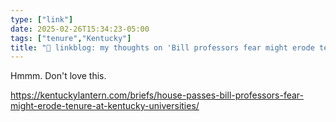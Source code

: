 ```yaml
---
type: ["link"]
date: 2025-02-26T15:34:23-05:00
tags: ["tenure","Kentucky"]
title: "🔗 linkblog: my thoughts on 'Bill professors fear might erode tenure at Kentucky universities passes House • Kentucky Lantern'"
---
```

Hmmm. Don't love this.

https://kentuckylantern.com/briefs/house-passes-bill-professors-fear-might-erode-tenure-at-kentucky-universities/
